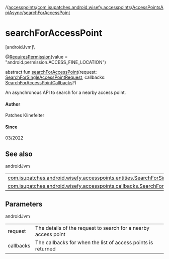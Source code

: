 //[accesspoints](../../../index.md)/[com.isupatches.android.wisefy.accesspoints](../index.md)/[AccessPointsApiAsync](index.md)/[searchForAccessPoint](search-for-access-point.md)

# searchForAccessPoint

[androidJvm]\

@[RequiresPermission](https://developer.android.com/reference/kotlin/androidx/annotation/RequiresPermission.html)(value = &quot;android.permission.ACCESS_FINE_LOCATION&quot;)

abstract fun [searchForAccessPoint](search-for-access-point.md)(request: [SearchForSingleAccessPointRequest](../../com.isupatches.android.wisefy.accesspoints.entities/-search-for-single-access-point-request/index.md), callbacks: [SearchForAccessPointCallbacks](../../com.isupatches.android.wisefy.accesspoints.callbacks/-search-for-access-point-callbacks/index.md)?)

An asynchronous API to search for a nearby access point.

#### Author

Patches Klinefelter

#### Since

03/2022

## See also

androidJvm

| | |
|---|---|
| [com.isupatches.android.wisefy.accesspoints.entities.SearchForSingleAccessPointRequest](../../com.isupatches.android.wisefy.accesspoints.entities/-search-for-single-access-point-request/index.md) |  |
| [com.isupatches.android.wisefy.accesspoints.callbacks.SearchForAccessPointCallbacks](../../com.isupatches.android.wisefy.accesspoints.callbacks/-search-for-access-point-callbacks/index.md) |  |

## Parameters

androidJvm

| | |
|---|---|
| request | The details of the request to search for a nearby access point |
| callbacks | The callbacks for when the list of access points is returned |
